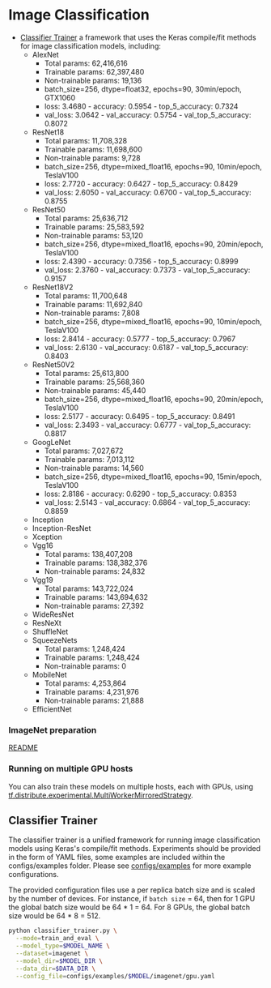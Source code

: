 # Image Classification

* [Classifier Trainer](#classifier-trainer) a framework that uses the Keras
compile/fit methods for image classification models, including:
  * AlexNet
    * Total params: 62,416,616
    * Trainable params: 62,397,480
    * Non-trainable params: 19,136
    * batch_size=256, dtype=float32, epochs=90, 30min/epoch, GTX1060
    * loss: 3.4680 - accuracy: 0.5954 - top_5_accuracy: 0.7324
    * val_loss: 3.0642 - val_accuracy: 0.5754 - val_top_5_accuracy: 0.8072
  * ResNet18
    * Total params: 11,708,328
    * Trainable params: 11,698,600
    * Non-trainable params: 9,728
    * batch_size=256, dtype=mixed_float16, epochs=90, 10min/epoch, TeslaV100
    * loss: 2.7720 - accuracy: 0.6427 - top_5_accuracy: 0.8429
    * val_loss: 2.6050 - val_accuracy: 0.6700 - val_top_5_accuracy: 0.8755
  * ResNet50
    * Total params: 25,636,712
    * Trainable params: 25,583,592
    * Non-trainable params: 53,120
    * batch_size=256, dtype=mixed_float16, epochs=90, 20min/epoch, TeslaV100
    * loss: 2.4390 - accuracy: 0.7356 - top_5_accuracy: 0.8999
    * val_loss: 2.3760 - val_accuracy: 0.7373 - val_top_5_accuracy: 0.9157
  * ResNet18V2
    * Total params: 11,700,648
    * Trainable params: 11,692,840
    * Non-trainable params: 7,808
    * batch_size=256, dtype=mixed_float16, epochs=90, 10min/epoch, TeslaV100
    * loss: 2.8414 - accuracy: 0.5777 - top_5_accuracy: 0.7967
    * val_loss: 2.6130 - val_accuracy: 0.6187 - val_top_5_accuracy: 0.8403
  * ResNet50V2
    * Total params: 25,613,800
    * Trainable params: 25,568,360
    * Non-trainable params: 45,440
    * batch_size=256, dtype=mixed_float16, epochs=90, 20min/epoch, TeslaV100
    * loss: 2.5177 - accuracy: 0.6495 - top_5_accuracy: 0.8491 
    * val_loss: 2.3493 - val_accuracy: 0.6777 - val_top_5_accuracy: 0.8817
  * GoogLeNet
    * Total params: 7,027,672
    * Trainable params: 7,013,112
    * Non-trainable params: 14,560
    * batch_size=256, dtype=mixed_float16, epochs=90, 15min/epoch, TeslaV100
    * loss: 2.8186 - accuracy: 0.6290 - top_5_accuracy: 0.8353
    * val_loss: 2.5143 - val_accuracy: 0.6864 - val_top_5_accuracy: 0.8859
  * Inception
  * Inception-ResNet
  * Xception
  * Vgg16
    * Total params: 138,407,208
    * Trainable params: 138,382,376
    * Non-trainable params: 24,832
  * Vgg19
    * Total params: 143,722,024
    * Trainable params: 143,694,632
    * Non-trainable params: 27,392
  * WideResNet
  * ResNeXt
  * ShuffleNet
  * SqueezeNets
    * Total params: 1,248,424
    * Trainable params: 1,248,424
    * Non-trainable params: 0
  * MobileNet
    * Total params: 4,253,864
    * Trainable params: 4,231,976
    * Non-trainable params: 21,888
  * EfficientNet

### ImageNet preparation

[README](./imagenet/README.md)

### Running on multiple GPU hosts

You can also train these models on multiple hosts, each with GPUs, using
[tf.distribute.experimental.MultiWorkerMirroredStrategy](https://www.tensorflow.org/api_docs/python/tf/distribute/experimental/MultiWorkerMirroredStrategy).

## Classifier Trainer

The classifier trainer is a unified framework for running image classification
models using Keras's compile/fit methods. Experiments should be provided in the
form of YAML files, some examples are included within the configs/examples
folder. Please see [configs/examples](./configs/examples) for more example
configurations.

The provided configuration files use a per replica batch size and is scaled
by the number of devices. For instance, if `batch size` = 64, then for 1 GPU
the global batch size would be 64 * 1 = 64. For 8 GPUs, the global batch size
would be 64 * 8 = 512.

```bash
python classifier_trainer.py \
  --mode=train_and_eval \
  --model_type=$MODEL_NAME \
  --dataset=imagenet \
  --model_dir=$MODEL_DIR \
  --data_dir=$DATA_DIR \
  --config_file=configs/examples/$MODEL/imagenet/gpu.yaml
```
